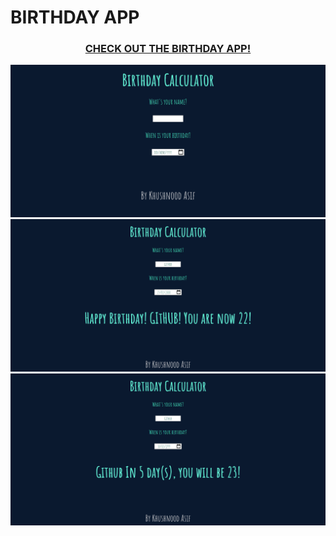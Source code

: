 # BIRTHDAY APP

### <p align="center"> [CHECK OUT THE BIRTHDAY APP!](https://birthday-app-makers.netlify.app) <p>

<img src="./images/image-1.png">
<img src="./images/image-2.png">
<img src="./images/image-3.png">

